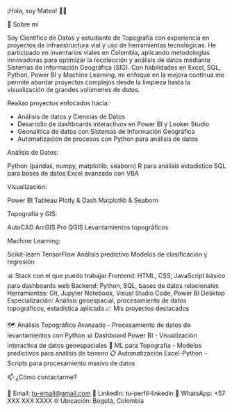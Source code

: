 ¡Hola, soy Mateo! 👋🤓 

🚀 Sobre mí

Soy Científico de Datos y estudiante de Topografía con experiencia en proyectos de infraestructura vial y uso de herramientas tecnológicas. He participado en inventarios viales en Colombia, aplicando metodologías
innovadoras para optimizar la recolección y análisis de datos mediante Sistemas de Información Geográfica (SIG). Con habilidades en Excel, SQL, Python, Power BI y Machine Learning, mi enfoque en la mejora continua
me permite abordar proyectos complejos desde la limpieza hasta la visualización de grandes volúmenes de datos.

Realizo proyectos enfocados hacía:

* Análisis de datos y Ciencias de Datos
* Desarrollo de dashboards interactivos en Power BI y Looker Studio
* Geonalítica de datos con Sistemas de Información Geográfica
* Automatización de procesos con Python para análisis de datos 


Análisis de Datos:

Python (pandas, numpy, matplotlib, seaborn)
R para análisis estadístico
SQL para bases de datos
Excel avanzado con VBA

Visualización:

Power BI
Tableau
Plotly & Dash
Matplotlib & Seaborn

Topografía y GIS:

AutoCAD
ArcGIS Pro
QGIS
Levantamientos topográficos

Machine Learning:

Scikit-learn
TensorFlow
Análisis predictivo
Modelos de clasificación y regresión

📊 Stack con el que puedo trabajar
Frontend: HTML, CSS, JavaScript básico para dashboards web
Backend: Python, SQL, bases de datos relacionales
Herramientas: Git, Jupyter Notebook, Visual Studio Code, Power BI Desktop
Especialización: Análisis geoespacial, procesamiento de datos topográficos, estadística aplicada
📈 Mis proyectos destacados

🗺️ Análisis Topográfico Avanzado - Procesamiento de datos de levantamientos con Python
📊 Dashboard Power BI - Visualización interactiva de datos geoespaciales
🤖 ML para Topografía - Modelos predictivos para análisis de terreno
📋 Automatización Excel-Python - Scripts para procesamiento masivo de datos

📫 ¿Cómo contactarme?

📧 Email: tu-email@gmail.com
💼 LinkedIn: tu-perfil-linkedin
📱 WhatsApp: +57 XXX XXX XXXX
🌐 Ubicación: Bogotá, Colombia
